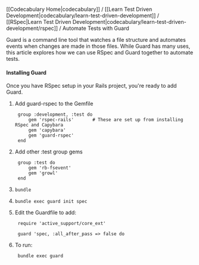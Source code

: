 [[Codecabulary Home|codecabulary]] / [[Learn Test Driven Development|codecabulary/learn-test-driven-development]] / [[RSpec|Learn Test Driven Development|codecabulary/learn-test-driven-development/rspec]] / Automate Tests with Guard

<!-- ---title: Automate Tests with Guard --- -->

Guard is a command line tool that watches a file structure and automates events when changes are made in those files. While Guard has many uses, this article explores how we can use RSpec and Guard together to automate tests.

#### Installing Guard 

Once you have RSpec setup in your Rails project, you're ready to add Guard.

1) Add guard-rspec to the Gemfile

		group :development, :test do
			gem 'rspec-rails'		# These are set up from installing RSpec and Capybara
			gem 'capybara'
			gem 'guard-rspec'
		end
		
2) Add other :test group gems

		group :test do
			gem 'rb-fsevent'
			gem 'growl'
		end

3) `bundle`

4) `bundle exec guard init spec`

5) Edit the Guardfile to add:

		require 'active_support/core_ext'
		
		guard 'spec, :all_after_pass => false do
		
6) To run:

		bundle exec guard
